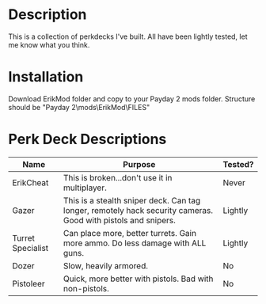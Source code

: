 # Description
This is a collection of perkdecks I've built.  All have been lightly tested, let me know what you think.

# Installation
Download ErikMod folder and copy to your Payday 2 mods folder.  Structure should be "Payday 2\mods\ErikMod\FILES"

# Perk Deck Descriptions
Name | Purpose | Tested?
---- | ------- | -------
ErikCheat | This is broken...don't use it in multiplayer. | Never
Gazer | This is a stealth sniper deck.  Can tag longer, remotely hack security cameras.  Good with pistols and snipers. | Lightly
Turret Specialist | Can place more, better turrets.  Gain more ammo.  Do less damage with ALL guns. | Lightly
Dozer | Slow, heavily armored. | No
Pistoleer | Quick, more better with pistols.  Bad with non-pistols. | No
